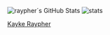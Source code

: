 ![raypher´s GitHub Stats](https://github-readme-stats.vercel.app/api?username=raypher&show_icons=true&line_height=27&count_private=true&theme=dracula) ![stats](https://github-readme-stats.vercel.app/api/top-langs/?username=raypher&theme=dracula&langs_count=8)


<script src="https://platform.linkedin.com/badges/js/profile.js" async defer type="text/javascript"></script>

<div class="badge-base LI-profile-badge" data-locale="pt_BR" data-size="medium" data-theme="light" data-type="HORIZONTAL" data-vanity="kaykeraypher" data-version="v1"><a class="badge-base__link LI-simple-link" href="https://br.linkedin.com/in/kaykeraypher?trk=profile-badge">Kayke Raypher</a></div>
